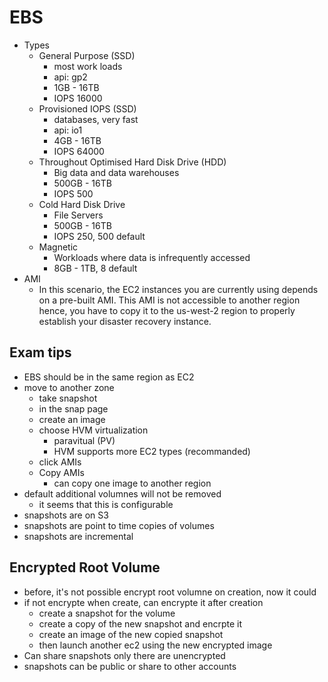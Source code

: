 # EBS

- Types
  - General Purpose (SSD)
    - most work loads
    - api: gp2
    - 1GB - 16TB
    - IOPS 16000
  - Provisioned IOPS (SSD)
    - databases, very fast
    - api: io1
    - 4GB - 16TB
    - IOPS 64000
  - Throughout Optimised Hard Disk Drive (HDD)
    - Big data and data warehouses
    - 500GB - 16TB
    - IOPS 500
  - Cold Hard Disk Drive
    - File Servers
    - 500GB - 16TB
    - IOPS 250, 500 default
  - Magnetic
    - Workloads where data is infrequently accessed
    - 8GB - 1TB, 8 default
- AMI
  - In this scenario, the EC2 instances you are currently using depends on a pre-built AMI. This AMI is not accessible to another region hence,  you have to copy it to the us-west-2 region to properly establish your disaster recovery instance.

## Exam tips

- EBS should be in the same region as EC2
- move to another zone
  - take snapshot
  - in the snap page
  - create an image
  - choose HVM virtualization
    - paravitual (PV)
    - HVM supports more EC2 types (recommanded)
  - click AMIs
  - Copy AMIs
    - can copy one image to another region
- default additional volumnes will not be removed
  - it seems that this is configurable
- snapshots are on S3
- snapshots are point to time copies of volumes
- snapshots are incremental

## Encrypted Root Volume

- before, it's not possible encrypt root volumne on creation, now it could
- if not encrypte when create, can encrypte it after creation
  - create a snapshot for the volume
  - create a copy of the new snapshot and encrpte it
  - create an image of the new copied snapshot
  - then launch another ec2 using the new encrypted image
- Can share snapshots only there are unencrypted
- snapshots can be public or share to other accounts
